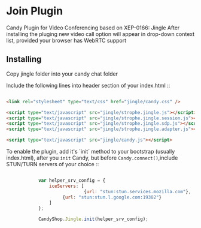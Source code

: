 # Join Plugin
Candy Plugin for Video Conferencing based on XEP-0166: Jingle
After installing the pluging new video call option will appear in drop-down context list, provided your browser has WebRTC support

## Installing

Copy jingle folder into your candy chat folder

Include the following lines into header section of your index.html ::

```HTML

<link rel="stylesheet" type="text/css" href="jingle/candy.css" />

<script type="text/javascript" src="jingle/strophe.jingle.js"></script>
<script type="text/javascript" src="jingle/strophe.jingle.session.js"></script>
<script type="text/javascript" src="jingle/strophe.jingle.sdp.js"></script>
<script type="text/javascript" src="jingle/strophe.jingle.adapter.js"></script>

<script type="text/javascript" src="jingle/candy.js"></script>

```

To enable the plugin, add it's ´init´ method to your bootstrap (usually index.html), after you `init` Candy, but before `Candy.connect()`,include  STUN/TURN servers of your choice ::

```JavaScript

			var helper_srv_config = {
		    	iceServers: [ 
                        	 {url: "stun:stun.services.mozilla.com"},
		        	 {url: "stun:stun.l.google.com:19302"}
			   	]
			};

			CandyShop.Jingle.init(helper_srv_config);

```
